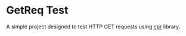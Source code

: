# GetReq Test

A simple project designed to test HTTP GET requests using [cpr](https://github.com/libcpr/cpr) library.